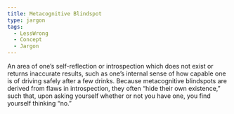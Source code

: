 ```yaml
---
title: Metacognitive Blindspot
type: jargon
tags:
  - LessWrong
  - Concept
  - Jargon
---
```




An area of one’s self-reflection or introspection which does not exist or returns inaccurate results, such as one’s internal sense of how capable one is of driving safely after a few drinks. Because metacognitive blindspots are derived from flaws in introspection, they often “hide their own existence,” such that, upon asking yourself whether or not you have one, you find yourself thinking “no.”  
 